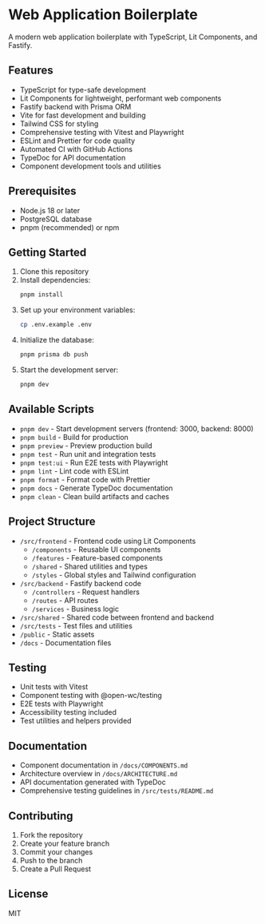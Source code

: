 # Web Application Boilerplate

A modern web application boilerplate with TypeScript, Lit Components, and Fastify.

## Features

- TypeScript for type-safe development
- Lit Components for lightweight, performant web components
- Fastify backend with Prisma ORM
- Vite for fast development and building
- Tailwind CSS for styling
- Comprehensive testing with Vitest and Playwright
- ESLint and Prettier for code quality
- Automated CI with GitHub Actions
- TypeDoc for API documentation
- Component development tools and utilities

## Prerequisites

- Node.js 18 or later
- PostgreSQL database
- pnpm (recommended) or npm

## Getting Started

1. Clone this repository
2. Install dependencies:
   ```bash
   pnpm install
   ```
3. Set up your environment variables:
   ```bash
   cp .env.example .env
   ```
4. Initialize the database:
   ```bash
   pnpm prisma db push
   ```
5. Start the development server:
   ```bash
   pnpm dev
   ```

## Available Scripts

- `pnpm dev` - Start development servers (frontend: 3000, backend: 8000)
- `pnpm build` - Build for production
- `pnpm preview` - Preview production build
- `pnpm test` - Run unit and integration tests
- `pnpm test:ui` - Run E2E tests with Playwright
- `pnpm lint` - Lint code with ESLint
- `pnpm format` - Format code with Prettier
- `pnpm docs` - Generate TypeDoc documentation
- `pnpm clean` - Clean build artifacts and caches

## Project Structure

- `/src/frontend` - Frontend code using Lit Components
  - `/components` - Reusable UI components
  - `/features` - Feature-based components
  - `/shared` - Shared utilities and types
  - `/styles` - Global styles and Tailwind configuration
- `/src/backend` - Fastify backend code
  - `/controllers` - Request handlers
  - `/routes` - API routes
  - `/services` - Business logic
- `/src/shared` - Shared code between frontend and backend
- `/src/tests` - Test files and utilities
- `/public` - Static assets
- `/docs` - Documentation files

## Testing

- Unit tests with Vitest
- Component testing with @open-wc/testing
- E2E tests with Playwright
- Accessibility testing included
- Test utilities and helpers provided

## Documentation

- Component documentation in `/docs/COMPONENTS.md`
- Architecture overview in `/docs/ARCHITECTURE.md`
- API documentation generated with TypeDoc
- Comprehensive testing guidelines in `/src/tests/README.md`

## Contributing

1. Fork the repository
2. Create your feature branch
3. Commit your changes
4. Push to the branch
5. Create a Pull Request

## License

MIT 